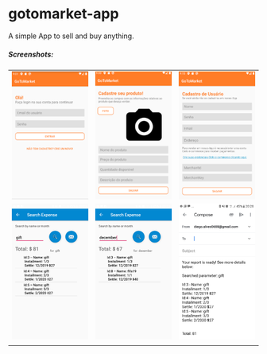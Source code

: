 # gotomarket-app

A simple App to sell and buy anything.

##### Screenshots:

| | | |
|:-------------------------:|:-------------------------:|:-------------------------:|
|<img src="https://github.com/diegoalves0688/gotomarket-app/raw/master/images/login.png" width="250"> |  <img src="https://github.com/diegoalves0688/gotomarket-app/raw/master/images/cadastro-produto.png" width="250">|<img src="https://github.com/diegoalves0688/gotomarket-app/raw/master/images/new-user.png" width="250">|
|<img src="https://github.com/diegoalves0688/financial-manager/raw/master/img6.png" width="250">  |  <img src="https://github.com/diegoalves0688/financial-manager/raw/master/img5.png" width="250">|<img src="https://github.com/diegoalves0688/financial-manager/raw/master/img7.png" width="250">|
|  |  ||
